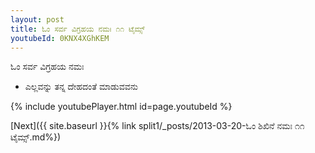 ```yaml
---
layout: post
title: ಓಂ ಸರ್ವ ವಿಗ್ರಹಯ ನಮಃ ೧೧ ಟೈಮ್ಸ್
youtubeId: 0KNX4XGhKEM
---
```

 
 
 ಓಂ ಸರ್ವ ವಿಗ್ರಹಯ ನಮಃ  
 
 -  ಎಲ್ಲವನ್ನು ತನ್ನ ದೇಹದಂತೆ ಮಾಡುವವನು 
 
  
 
  
 
 
 
 
 
 


{% include youtubePlayer.html id=page.youtubeId %}
 
[Next]({{ site.baseurl }}{% link  split1/_posts/2013-03-20-ಓಂ ಶಿಖಿನೆ ನಮಃ ೧೧ ಟೈಮ್ಸ್.md%})
 
